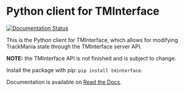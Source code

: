# Python client for TMInterface
[![Documentation Status](https://readthedocs.org/projects/tminterface/badge/?version=latest)](https://tminterface.readthedocs.io/en/latest/?badge=latest)

This is the Python client for TMInterface, which allows for modifying TrackMania state through the TMInterface server API.

**NOTE:** the TMInterface API is not finished and is subject to change.

Install the package with pip: `pip install tminterface`.

Documentation is available on [Read the Docs](https://tminterface.readthedocs.io/en/latest/).